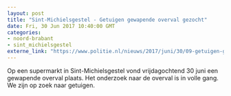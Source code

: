 ```yaml
---
layout: post
title: "Sint-Michielsgestel - Getuigen gewapende overval gezocht"
date: Fri, 30 Jun 2017 10:40:00 GMT
categories: 
- noord-brabant 
- sint_michielsgestel 
externe_link: "https://www.politie.nl/nieuws/2017/juni/30/09-getuigen-gewapende-overval-gezocht.html"
---
```


Op een supermarkt in Sint-Michielsgestel vond vrijdagochtend 30 juni een gewapende overval plaats. Het onderzoek naar de overval is in volle gang. We zijn op zoek naar getuigen.
